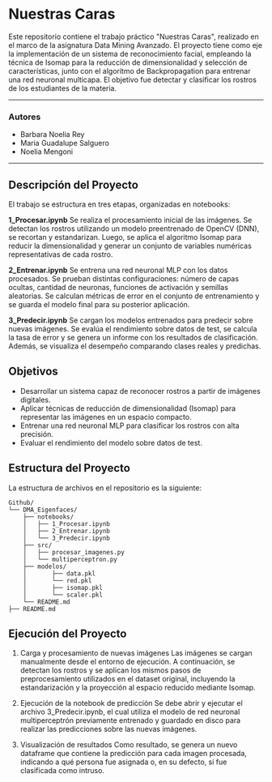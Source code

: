 # Nuestras Caras

Este repositorio contiene el trabajo práctico "Nuestras Caras", realizado en el marco de la asignatura Data Mining Avanzado. El proyecto tiene como eje la implementación de un sistema de reconocimiento facial, empleando la técnica de Isomap para la reducción de dimensionalidad y selección de características, junto con el algoritmo de Backpropagation para entrenar una red neuronal multicapa. El objetivo fue detectar y clasificar los rostros de los estudiantes de la materia.

---

### Autores
- Barbara Noelia Rey
- Maria Guadalupe Salguero
- Noelia Mengoni

---

## Descripción del Proyecto

El trabajo se estructura en tres etapas, organizadas en notebooks:

**1_Procesar.ipynb**
Se realiza el procesamiento inicial de las imágenes. Se detectan los rostros utilizando un modelo preentrenado de OpenCV (DNN), se recortan y estandarizan. Luego, se aplica el algoritmo Isomap para reducir la dimensionalidad y generar un conjunto de variables numéricas representativas de cada rostro.

**2_Entrenar.ipynb**
Se entrena una red neuronal MLP con los datos procesados. Se prueban distintas configuraciones: número de capas ocultas, cantidad de neuronas, funciones de activación y semillas aleatorias. Se calculan métricas de error en el conjunto de entrenamiento y se guarda el modelo final para su posterior aplicación.

**3_Predecir.ipynb**
Se cargan los modelos entrenados para predecir sobre nuevas imágenes. Se evalúa el rendimiento sobre datos de test, se calcula la tasa de error y se genera un informe con los resultados de clasificación. Además, se visualiza el desempeño comparando clases reales y predichas.


## Objetivos

- Desarrollar un sistema capaz de reconocer rostros a partir de imágenes digitales.
- Aplicar técnicas de reducción de dimensionalidad (Isomap) para representar las imágenes en un espacio compacto.
- Entrenar una red neuronal MLP para clasificar los rostros con alta precisión.
- Evaluar el rendimiento del modelo sobre datos de test.

## Estructura del Proyecto

La estructura de archivos en el repositorio es la siguiente:

```plaintext
Github/
└── DMA_Eigenfaces/
    ├── notebooks/
    │   ├── 1_Procesar.ipynb
    │   ├── 2_Entrenar.ipynb
    │   └── 3_Predecir.ipynb
    ├── src/
    │   ├── procesar_imagenes.py
    │   └── multiperceptron.py
    ├── modelos/
    │       ├── data.pkl
    │       └── red.pkl
    │       ├── isomap.pkl
    │       └── scaler.pkl
    └── README.md
├── README.md  
```

## Ejecución del Proyecto

1. Carga y procesamiento de nuevas imágenes
Las imágenes se cargan manualmente desde el entorno de ejecución. A continuación, se detectan los rostros y se aplican los mismos pasos de preprocesamiento utilizados en el dataset original, incluyendo la estandarización y la proyección al espacio reducido mediante Isomap.

2. Ejecución de la notebook de predicción
Se debe abrir y ejecutar el archivo 3_Predecir.ipynb, el cual utiliza el modelo de red neuronal multiperceptrón previamente entrenado y guardado en disco para realizar las predicciones sobre las nuevas imágenes.

3. Visualización de resultados
Como resultado, se genera un nuevo dataframe que contiene la predicción para cada imagen procesada, indicando a qué persona fue asignada o, en su defecto, si fue clasificada como intruso.
